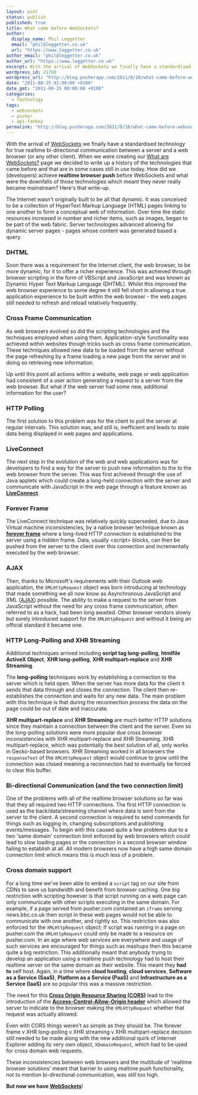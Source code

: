```yaml
---
layout: post
status: publish
published: true
title: What came before WebSockets?
author:
  display_name: Phil Leggetter
  email: "phil@leggetter.co.uk"
  url: "https://www.leggetter.co.uk"
author_email: "phil@leggetter.co.uk"
author_url: "https://www.leggetter.co.uk"
excerpt: With the arrival of WebSockets we finally have a standardised technology for true realtime bi-directional communication between a server and a web browser (or any other client). When we were creating our What are WebSockets?  page we decided to write u...
wordpress_id: 21760
wordpress_url: "http://blog.pusherapp.com/2011/8/10/what-came-before-websockets"
date: "2011-08-25 01:00:00 +0100"
date_gmt: "2011-08-25 00:00:00 +0100"
categories:
  - Technology
tags:
  - websockets
  - pusher
  - api-fanboy
permalink: "http://blog.pusherapp.com/2011/8/10/what-came-before-websockets"
---
```


<p>With the arrival of <a href="http://pusher.com/websockets">WebSockets</a> we finally have a standardised technology for true realtime bi-directional communication between a server and a web browser (or any other client). When we were creating our <a href="http://pusher.com/websockets">What are WebSockets?</a>  page we decided to write up a history of the technologies that came before and that are in some cases still in use today. How did we (developers) achieve <strong>realtime browser push</strong> before WebSockets and what were the downfalls of those technologies which meant they never really became mainstream? Here's that write-up.</p>
<p>The Internet wasn't originally built to be all that dynamic. It was conceived to be a collection of HyperText Markup Language (HTML) pages linking to one another to form a conceptual web of information. Over time the static resources increased in number and richer items, such as images, began to be part of the web fabric. Server technologies advanced allowing for dynamic server pages - pages whose content was generated based a query.</p>
<h3>DHTML</h3>
<p>Soon there was a requirement for the Internet client, the web browser, to be more dynamic, for it to offer a richer experience. This was achieved through browser scripting in the form of VBScript and JavaScript and was known as Dynamic Hyper Text Markup Language (DHTML). Whilst this improved the web browser experience to some degree it still fell short in allowing a true application experience to be built within the web browser - the web pages still needed to refresh and reload relatively frequently.</p>
<h3>Cross Frame Communication</h3>
<p>As web browsers evolved so did the scripting technologies and the techniques employed when using them. Application-style functionality was achieved within websites though tricks such as cross frame communication.  These techniques allowed new data to be loaded from the server without the page refreshing by a frame loading a new page from the server and in doing so retrieving new information.</p>
<p>Up until this point all actions within a website, web page or web application had consistent of a user action generating a request to a server from the web browser. But what if the web server had some new, additional information for the user?</p>
<h3>HTTP Polling</h3>
<p>The first solution to this problem was for the client to poll the server at regular intervals. This solution was, and still is, inefficient and leads to stale data being displayed in web pages and applications.</p>
<h3>LiveConnect</h3>
<p>The next step in the evolution of the web and web applications was for developers to find a way for the server to push new information to the to the web browser from the server. This was first achieved through the use of Java applets which could create a long-held connection with the server and communicate with JavaScript in the web page through a feature known as <strong><a href="http://en.wikipedia.org/wiki/LiveConnect">LiveConnect</a></strong>.</p>
<h3>Forever Frame</h3>
<p>The LiveConnect technique was relatively quickly superseded, due to Java Virtual machine inconsistencies, by a native browser technique known as <strong><a href="http://cometdaily.com/2007/11/05/the-forever-frame-technique/">forever frame</a></strong> where a long-lived HTTP connection is established to the server using a hidden frame. Data, usually &lt;script&gt; blocks, can then be pushed from the server to the client over this connection and incrementally executed by the web browser.</p>
<h3>AJAX</h3>
<p>Then, thanks to Microsoft's requirements with their Outlook web application, the <code>XMLHttpRequest</code> object was born introducing at technology that made something we all now know as Asynchronous JavaScript and XML (<a href="http://en.wikipedia.org/wiki/Ajax_(programming)">AJAX</a>) possible. The ability to make a request to the server from JavaScript without the need for any cross frame communication, often referred to as a hack, had been long awaited. Other browser vendors slowly but surely introduced support for the <code>XMLHttpRequest</code> and without it being an official standard it became one.</p>
<h3>HTTP Long-Polling and XHR Streaming</h3>
<p>Additional techniques arrived including <strong>script tag long-polling</strong>, <strong>htmlfile ActiveX Object</strong>, <strong>XHR long-polling</strong>, <strong>XHR multipart-replace</strong> and <strong>XHR Streaming</strong>.</p>
<p>The <strong>long-polling</strong> techniques work by establishing a connection to the server which is held open. When the server has more data for the client it sends that data through and closes the connection. The client then re-establishes the connection and waits for any new data. The main problem with this technique is that during the reconnection process the data on the page could be out of date and inaccurate.</p>
<p><strong>XHR multipart-replace</strong> and <strong>XHR Streaming</strong> are much better HTTP solutions since they maintain a connection between the client and the server. Even so the long-polling solutions were more popular due cross browser inconsistencies with XHR multipart-replace and XHR Streaming. XHR multipart-replace, which was potentially the best solution of all, only works in Gecko-based browsers. XHR Streaming worked in all browsers the <code>responseText</code> of the <code>XMLHttpRequest</code> object would continue to grow until the connection was closed meaning a reconnection had to eventually be forced to clear this buffer.</p>
<h3>Bi-directional Communication (and the two connection limit)</h3>
<p>One of the problems with all of the realtime browser solutions so far was that they all required two HTTP connections. The first HTTP connection is used as the back/data/streaming channel where data is sent from the server to the client. A second connection is required to send commands for things such as logging in, changing subscriptions and publishing events/messages. To begin with this caused quite a few problems due to a two 'same domain' connection limit enforced by web browsers which could lead to slow loading pages or the connection in a second browser window failing to establish at all. All modern browsers now have a high same domain connection limit which means this is much less of a problem.</p>
<h3>Cross domain support</h3>
<p>For a long time we've been able to embed a <code>script</code> tag on our site from CDNs to save us bandwidth and benefit from browser caching. One big restriction with scripting however is that script running on a web page can only communicate with other scripts executing in the same domain. For example, if a page served from pusher.com contained an <code>iframe</code> serving news.bbc.co.uk then script in these web pages would not be able to communicate with one another, and rightly so. This restriction was also enforced for the <code>XMLHttpRequest</code> object; If script was running in a page on pusher.com the <code>XMLHttpRequest</code> could only be made to a resource on pusher.com. In an age where web services are everywhere and usage of such services are encouraged for things such as mashups then this became quite a big restriction. This additionally meant that anybody trying to develop an application using a realtime push technology had to host their realtime server on the same domain as their website. This meant they <strong>had to</strong> self host. Again, in a time where <strong>cloud hosting</strong>, <strong>cloud services</strong>, <strong>Software as a Service (SaaS)</strong>, <strong>Platform as a Service (PaaS)</strong> and <strong>Infrastructure as a Service (IaaS)</strong> are so popular this was a massive restriction.</p>
<p>The need for this <strong><a href="http://www.w3.org/TR/cors/">Cross Origin Resource Sharing (CORS)</a></strong> lead to the introduction of the <strong><a href="http://www.w3.org/TR/cors/#access-control-allow-origin-response-hea">Access-Control-Allow-Origin header</a></strong> which allowed the server to indicate to the browser making the <code>XMLHttpRequest</code> whether that request was actually allowed.</p>
<p>Even with CORS things weren't as simple as they should be. The forever frame v XHR long-polling v XHR streaming v XHR multipart-replace decision still needed to be made along with the new additional quirk of Internet Explorer adding its very own object, <code>XDomainRequest</code>, which had to be used for cross domain web requests.</p>
<p>These inconsistencies between web browsers and the multitude of 'realtime browser solutions' meant that barrier to using realtime push functionality, not to mention bi-directional communication, was still too high.</p>
<p><strong>But now we have <a href="http://pusher.com/websockets">WebSockets</a></strong>!</p>
